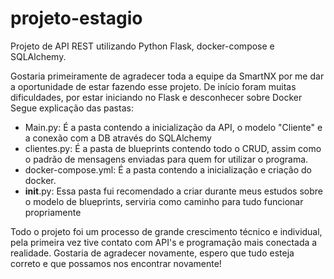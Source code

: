# projeto-estagio
Projeto de API REST utilizando Python Flask, docker-compose e SQLAlchemy.

Gostaria primeiramente de agradecer toda a equipe da SmartNX por me dar a oportunidade de estar fazendo esse projeto.
De início foram muitas dificuldades, por estar iniciando no Flask e desconhecer sobre Docker
Segue explicação das pastas:

- Main.py: 
    É a pasta contendo a inicialização da API, o modelo "Cliente" e a conexão com a DB através do SQLAlchemy
- clientes.py:
    É a pasta de blueprints contendo todo o CRUD, assim como o padrão de mensagens enviadas para quem for utilizar o programa.
- docker-compose.yml:
    É a pasta contendo a inicialização e criação do docker.
- __init__.py:
    Essa pasta fui recomendado a criar durante meus estudos sobre o modelo de blueprints, serviria como caminho para tudo funcionar propriamente
    
    
Todo o projeto foi um processo de grande crescimento técnico e individual, pela primeira vez tive contato com API's e programação mais conectada a realidade.
Gostaria de agradecer novamente, espero que tudo esteja correto e que possamos nos encontrar novamente!
